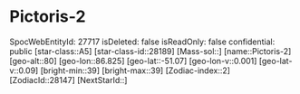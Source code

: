 ﻿---
location: [-51.07,86.825,80]
type: Station
tags:
- astro/Star

---

# Pictoris-2

SpocWebEntityId: 27717
isDeleted: false
isReadOnly: false
confidential: public
[star-class::A5]
[star-class-id::28189]
[Mass-sol::]
[name::Pictoris-2]
[geo-alt::80]
[geo-lon::86.825]
[geo-lat::-51.07]
[geo-lon-v::0.001]
[geo-lat-v::0.09]
[bright-min::39]
[bright-max::39]
[Zodiac-index::2]
[ZodiacId::28147]
[NextStarId::]

